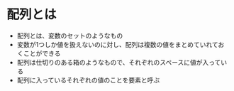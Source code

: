 # 配列とは  
- 配列とは、変数のセットのようなもの  
- 変数が1つしか値を扱えないのに対し、配列は複数の値をまとめていれておくことができる  
- 配列は仕切りのある箱のようなもので、それぞれのスペースに値が入っている  
- 配列に入っているそれぞれの値のことを要素と呼ぶ


